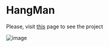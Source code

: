 # HangMan

Please, visit [this](https://foxy-desu.github.io/HangMan/hangman/src/) page to see the project

![image](https://github.com/Foxy-desu/HangMan/assets/87661341/5222a1fc-fbda-4eb4-8758-4d426a2394ff)

